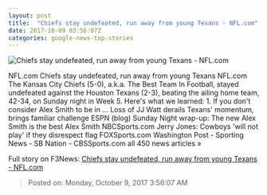```yaml
---
layout: post
title:  "Chiefs stay undefeated, run away from young Texans - NFL.com"
date: 2017-10-09 03:56:07Z
categories: google-news-top-stories
---
```


![Chiefs stay undefeated, run away from young Texans - NFL.com](http://static.nfl.com/static/content/public/photo/2017/10/08/0ap3000000858941_thumbnail_200_150.jpg)

NFL.com Chiefs stay undefeated, run away from young Texans NFL.com The Kansas City Chiefs (5-0), a.k.a. The Best Team In Football, stayed undefeated against the Houston Texans (2-3), beating the ailing home team, 42-34, on Sunday night in Week 5. Here's what we learned: 1. If you don't consider Alex Smith to be in ... Loss of JJ Watt derails Texans' momentum, brings familiar challenge ESPN (blog) Sunday Night wrap-up: The new Alex Smith is the best Alex Smith NBCSports.com Jerry Jones: Cowboys 'will not play' if they disrespect flag FOXSports.com Washington Post - Sporting News - SB Nation - CBSSports.com all 450 news articles »


Full story on F3News: [Chiefs stay undefeated, run away from young Texans - NFL.com](http://www.f3nws.com/n/rz3dTF)

> Posted on: Monday, October 9, 2017 3:56:07 AM
